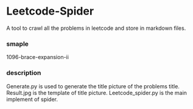 # Leetcode-Spider
A tool to crawl all the problems in leetcode and store in markdown files. 

### smaple
1096-brace-expansion-ii

### description
Generate.py is used to generate the title picture of the problems title.
Result.jpg is the template of title picture.
Leetcode_spider.py is the main implement of spider.
